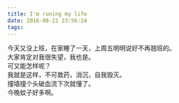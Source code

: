```yaml
---
title: I'm runing my life
date: 2016-08-22 23:56:24
tags:
---
```

今天又没上班，在家睡了一天，上周五明明说好不再翘班的。  
大家肯定对我很失望，我也是。  
可又能怎样呢？  
我就是这样，不可救药，消沉，自我毁灭。  
撞墙撞个头破血流下次就懂了。		
今晚蚊子好多啊。